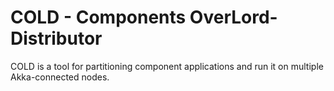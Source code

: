 COLD - Components OverLord-Distributor
====

COLD is a tool for partitioning component applications and run it on multiple Akka-connected nodes.


